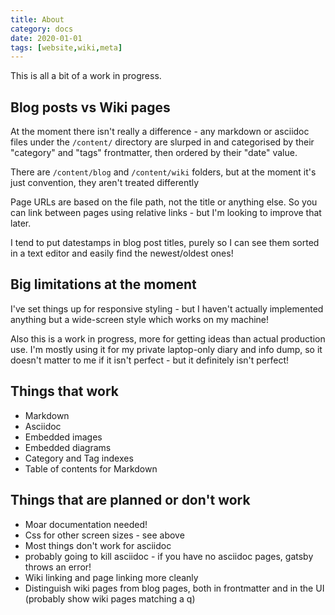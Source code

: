 ```yaml
---
title: About
category: docs
date: 2020-01-01
tags: [website,wiki,meta]
---
```


This is all a bit of a work in progress.

## Blog posts vs Wiki pages

At the moment there isn't really a difference - any markdown or asciidoc files
under the `/content/` directory are slurped in and categorised by their "category" and "tags" frontmatter, then ordered by their "date" value.

There are `/content/blog` and `/content/wiki` folders, but at the moment it's just convention, they aren't treated differently

Page URLs are based on the file path, not the title or anything else.  So you can link between pages using relative links - but I'm looking to improve that later.

I tend to put datestamps in blog post titles, purely so I can see them sorted in a text editor and easily find the newest/oldest ones!

## Big limitations at the moment

I've set things up for responsive styling - but I haven't actually implemented anything but a wide-screen style which works on my machine!

Also this is a work in progress, more for getting ideas than actual production use.  I'm mostly using it for my private laptop-only diary and info dump, so it doesn't matter to me if it isn't perfect - but it definitely isn't perfect!

## Things that work

* Markdown
* Asciidoc
* Embedded images
* Embedded diagrams
* Category and Tag indexes
* Table of contents for Markdown

## Things that are planned or don't work

* Moar documentation needed!
* Css for other screen sizes - see above
* Most things don't work for asciidoc
* probably going to kill asciidoc - if you have no asciidoc pages, gatsby throws an error!
* Wiki linking and page linking more cleanly
* Distinguish wiki pages from blog pages, both in frontmatter and in the UI (probably show wiki pages matching a q)

